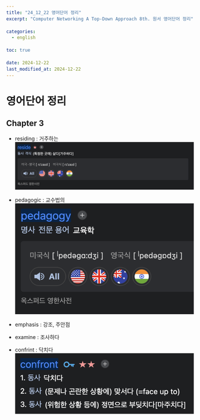 ```yaml
---
title: "24_12_22 영어단어 정리"
excerpt: "Computer Networking A Top-Down Approach 8th. 원서 영어단어 정리"

categories:
  - english

toc: true

date: 2024-12-22
last_modified_at: 2024-12-22
---
```


# 영어단어 정리

## Chapter 3

- residing : 거주하는
  ![image](posts_img/english_dic/residing.jpg)

- pedagogic : 교수법의
  ![image](posts_img/english_dic/pedagogy.jpg)

- emphasis : 강조, 주안점

- examine : 조사하다

- confrint : 닥치다
  ![image](posts_img/english_dic/confront.jpg)
